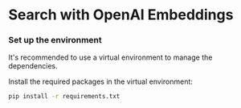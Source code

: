 # Search with OpenAI Embeddings

### Set up the environment

It's recommended to use a virtual environment to manage the dependencies.

Install the required packages in the virtual environment:

```bash
pip install -r requirements.txt
```
